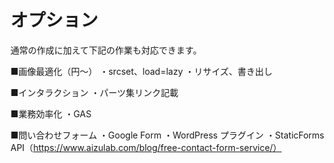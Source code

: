 # オプション
通常の作成に加えて下記の作業も対応できます。

■画像最適化（円～）
・srcset、load=lazy
・リサイズ、書き出し

■インタラクション
・パーツ集リンク記載

■業務効率化
・GAS

■問い合わせフォーム
・Google Form
・WordPress プラグイン
・StaticForms API（https://www.aizulab.com/blog/free-contact-form-service/）
